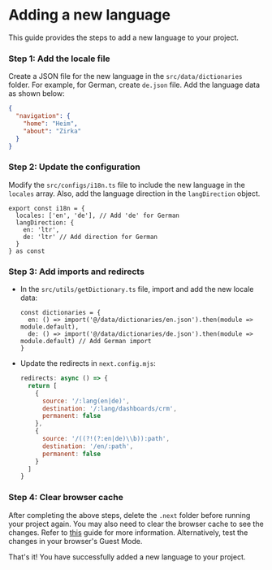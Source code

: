 # Adding a new language

This guide provides the steps to add a new language to your project.

### Step 1: Add the locale file

Create a JSON file for the new language in the `src/data/dictionaries` folder. For example, for German, create `de.json` file. Add the language data as shown below:

```json title="src/data/dictionaries/de.json"
{
  "navigation": {
    "home": "Heim",
    "about": "Zirka"
  }
}
```

### Step 2: Update the configuration

Modify the `src/configs/i18n.ts` file to include the new language in the `locales` array. Also, add the language direction in the `langDirection` object.

```tsx title="src/configs/i18n.ts"
export const i18n = {
  locales: ['en', 'de'], // Add 'de' for German
  langDirection: {
    en: 'ltr',
    de: 'ltr' // Add direction for German
  }
} as const
```

### Step 3: Add imports and redirects

- In the `src/utils/getDictionary.ts` file, import and add the new locale data:

  ```tsx title="src/utils/getDictionary.ts"
  const dictionaries = {
    en: () => import('@/data/dictionaries/en.json').then(module => module.default),
    de: () => import('@/data/dictionaries/de.json').then(module => module.default) // Add German import
  }
  ```

- Update the redirects in `next.config.mjs`:

  ```js title="next.config.mjs"
  redirects: async () => {
    return [
      {
        source: '/:lang(en|de)',
        destination: '/:lang/dashboards/crm',
        permanent: false
      },
      {
        source: '/((?!(?:en|de)\\b)):path',
        destination: '/en/:path',
        permanent: false
      }
    ]
  }
  ```

### Step 4: Clear browser cache

After completing the above steps, delete the `.next` folder before running your project again. You may also need to clear the browser cache to see the changes. Refer to [this](/docs/faqs/how-to-clear-browser-cache) guide for more information. Alternatively, test the changes in your browser's Guest Mode.

That's it! You have successfully added a new language to your project.
